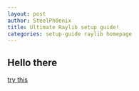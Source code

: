 ```yaml
---
layout: post
author: SteelPh0enix
title: Ultimate Raylib setup guide!
categories: setup-guide raylib homepage
---
```


## Hello there

[try this](./guides/test.html)

